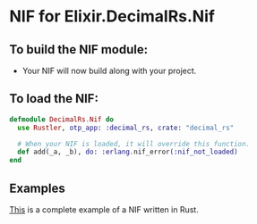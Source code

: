 # NIF for Elixir.DecimalRs.Nif

## To build the NIF module:

- Your NIF will now build along with your project.

## To load the NIF:

```elixir
defmodule DecimalRs.Nif do
  use Rustler, otp_app: :decimal_rs, crate: "decimal_rs"

  # When your NIF is loaded, it will override this function.
  def add(_a, _b), do: :erlang.nif_error(:nif_not_loaded)
end
```

## Examples

[This](https://github.com/rusterlium/NifIo) is a complete example of a NIF written in Rust.
